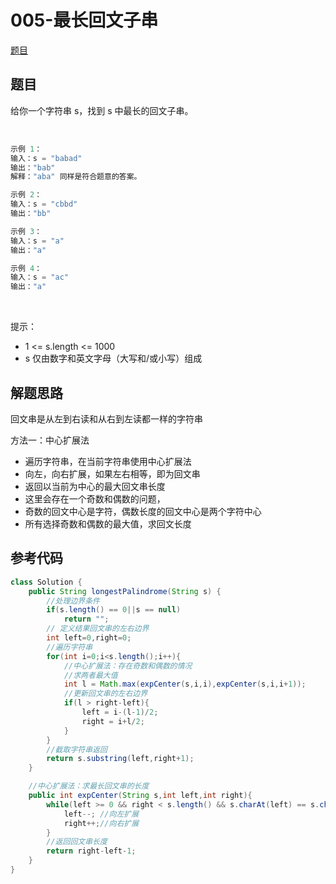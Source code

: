 # 005-最长回文子串
[题目](https://leetcode-cn.com/problems/longest-palindromic-substring/)
## 题目

给你一个字符串 s，找到 s 中最长的回文子串。

 
```Java
示例 1：
输入：s = "babad"
输出："bab"
解释："aba" 同样是符合题意的答案。

示例 2：
输入：s = "cbbd"
输出："bb"

示例 3：
输入：s = "a"
输出："a"

示例 4：
输入：s = "ac"
输出："a"
```
 

提示：
- 1 <= s.length <= 1000
- s 仅由数字和英文字母（大写和/或小写）组成




## 解题思路

回文串是从左到右读和从右到左读都一样的字符串

方法一：中心扩展法
- 遍历字符串，在当前字符串使用中心扩展法
- 向左，向右扩展，如果左右相等，即为回文串
- 返回以当前为中心的最大回文串长度
- 这里会存在一个奇数和偶数的问题，
- 奇数的回文中心是字符，偶数长度的回文中心是两个字符中心
- 所有选择奇数和偶数的最大值，求回文长度

## 参考代码
```Java
class Solution {
    public String longestPalindrome(String s) {
        //处理边界条件
        if(s.length() == 0||s == null)
            return "";
        // 定义结果回文串的左右边界
        int left=0,right=0;
        //遍历字符串
        for(int i=0;i<s.length();i++){
            //中心扩展法：存在奇数和偶数的情况
            //求两者最大值
            int l = Math.max(expCenter(s,i,i),expCenter(s,i,i+1));
            //更新回文串的左右边界
            if(l > right-left){
                left = i-(l-1)/2;
                right = i+l/2;
            }
        }
        //截取字符串返回
        return s.substring(left,right+1);
    }

    //中心扩展法：求最长回文串的长度
    public int expCenter(String s,int left,int right){
        while(left >= 0 && right < s.length() && s.charAt(left) == s.charAt(right)){
            left--; //向左扩展
            right++;//向右扩展
        }
        //返回回文串长度
        return right-left-1;
    }
}
```